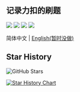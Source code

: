 ## 记录力扣的刷题

[![](https://img.shields.io/badge/WeChat-微信-brightgreen)](#哪里能找到我) [![](https://img.shields.io/badge/力扣-Leetcode-blueviolet)](https://leetcode.cn/u/xiao-wu2/) [![](https://img.shields.io/badge/Zhihu-知乎-blue)](https://www.zhihu.com/people/ruinmo-ri) [![](https://img.shields.io/badge/bilibili-哔哩哔哩-ff69b4)](https://space.bilibili.com/21435096?spm_id_from=333.337.0.0)

简体中文 | [English(暂时没做)](./README.md)

## Star History

![GitHub Stars](https://img.shields.io/badge/stars-666.6k(XD)-yellow)

[![Star History Chart](https://api.star-history.com/svg?repos=rookie2000/leetcode&type=Date)](https://star-history.com/#rookie2000/leetcode&Date)
